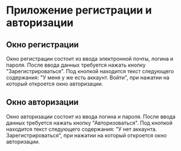 # Приложение регистрации и авторизации
## Окно регистрации
Окно регистрации состоит из ввода электронной почты, логина и пароля.
После ввода данных требуется нажать кнопку "Зарегистрироваться".
Под кнопкой находится текст следующего содержания: "У меня у же есть аккаунт. Войти", при нажатии на который откроется окно авторизации. 
## Окно авторизации
Окно авторизации состоит из ввода логина и пароля.
После ввода данных требуется нажать кнопку "Авторизоваться".
Под кнопкой находится текст следующего содержания: "У нет аккаунта. Зарегистрироваться", при нажатии на который откроется окно авторизации. 
